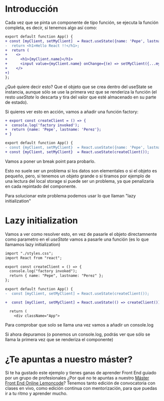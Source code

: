# Introducción

Cada vez que se pinta un componente de tipo función, se ejecuta la función completa, es decir, si tenemos algo así como:

```diff
export default function App() {
+ const [myClient, setMyClient]  = React.useState({name: 'Pepe', lastname: 'Perez'});
-  return <h1>Hello React !!</h1>;
+  return (
+    <>
+      <h1>{myClient.name}</h1>
+      <input value={myClient.name} onChange={(e) => setMyClient({...myClient, name: e.target.value})}/>
+    </>
+)
};
```

¿Qué quiere decir esto? Que el objeto que se crea dentro del useState se instancia, aunque sólo se use
la primera vez que se renderiza la función (el resto _useState_ lo descarta y tira del valor que esté almacenado en su parte
de estado).

Si quieres ver esto en acción, vamos a añadir una función factory:

```diff
+ export const createClient = () => {
+  console.log('factory invoked');
+  return {name: 'Pepe', lastname: 'Perez'};
+ }

export default function App() {
- const {myClient, setMyClient}  = React.useState({name: 'Pepe', lastname: 'Perez'});
+ const {myClient, setMyClient}  = React.useState(createClient());
```

Vamos a poner un break point para probarlo.

Esto no suele ser un problema si los datos son elementales o si el objeto es pequeño, pero, si tenemos un objeto grande
o si tiramos por ejemplo de una lectura del local storage si puede ser un problema, ya que penalizaría en cada
repintado del componente.

Para solucionar este problema podemos usar lo que llaman "lazy initialization"

# Lazy initialization

Vamos a ver como resolver esto, en vez de pasarle el objeto directamnente como parametro en el _useState_
vamos a pasarle una función (es lo que llamamos lazy initialization)

```diff
import "./styles.css";
import React from "react";

export const createClient = () => {
  console.log("factory invoked");
  return { name: "Pepe", lastname: "Perez" };
};

export default function App() {
-  const [myClient, setMyClient] = React.useState(createClient());

+  const [myClient, setMyClient] = React.useState(() => createClient());

  return (
    <div className="App">
```

Para comprobar que solo se llama una vez vamos a añadir un console.log

Si ahora depuramos (o ponemos un console.log, podrás ver que sólo se llama la primera vez que se renderiza el componente)

# ¿Te apuntas a nuestro máster?

Si te ha gustado este ejemplo y tienes ganas de aprender Front End
guiado por un grupo de profesionales ¿Por qué no te apuntas a
nuestro [Máster Front End Online Lemoncode](https://lemoncode.net/master-frontend#inicio-banner)? Tenemos tanto edición de convocatoria
con clases en vivo, como edición continua con mentorización, para
que puedas ir a tu ritmo y aprender mucho.
